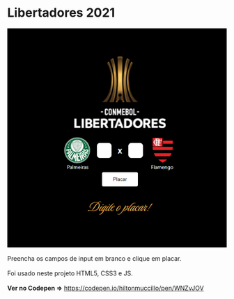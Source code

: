 # Libertadores 2021

![Libertadores 2021](images/tela.jpg?raw=true "Libertadores 2021")

Preencha os campos de input em branco e clique em placar.<br><br>
Foi usado neste projeto HTML5, CSS3 e JS.<br><br>
<strong>Ver no Codepen =></strong> https://codepen.io/hiltonmuccillo/pen/WNZvJOV
